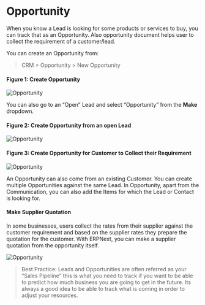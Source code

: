 <!-- add-breadcrumbs -->
# Opportunity

When you know a Lead is looking for some products or services to buy, you can
track that as an Opportunity. Also opportunity document helps user to collect the requirement of a customer/lead.

You can create an Opportunity from:

> CRM > Opportunity > New Opportunity

#### Figure 1: Create Opportunity

<img class="screenshot" alt="Opportunity" src="/docs/assets/img/crm/new-opportunity.gif">

You can also go to an “Open” Lead and select “Opportunity” from the **Make** dropdown.

#### Figure 2: Create Opportunity from an open Lead

<img class="screenshot" alt="Opportunity" src="/docs/assets/img/crm/lead-to-opportunity.png">

#### Figure 3: Create Opportunity for Customer to Collect their Requirement

<img class="screenshot" alt="Opportunity" src="/docs/assets/img/crm/requirement-gathering.png">

An Opportunity can also come from an existing Customer. You can create
multiple Opportunities against the same Lead. In Opportunity, apart from the
Communication, you can also add the Items for which the Lead or Contact is
looking for.

#### Make Supplier Quotation
In some businesses, users collect the rates from their supplier against the customer requirement and based on the supplier rates they prepare the quotation for the customer. With ERPNext, you can make a supplier quotation from the opportunity itself.

<img class="screenshot" alt="Opportunity" src="/docs/assets/img/crm/make-sq-from-opportunity.png">

> Best Practice: Leads and Opportunities are often referred as your “Sales
Pipeline” this is what you need to track if you want to be able to predict how
much business you are going to get in the future. Its always a good idea to be
able to track what is coming in order to adjust your resources.
